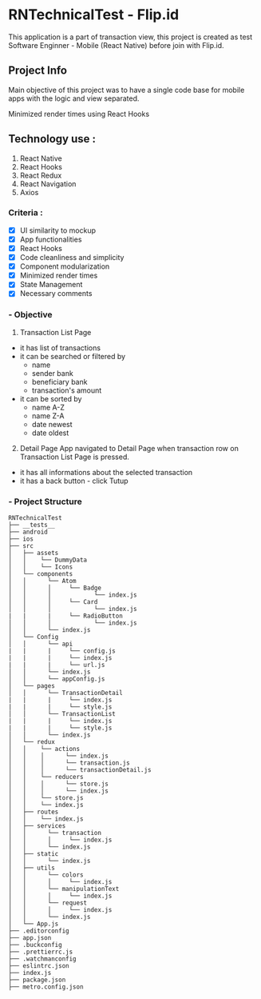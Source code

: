 # RNTechnicalTest - Flip.id

This application is a part of transaction view, this project is created as test Software Enginner - Mobile (React Native) before join with Flip.id.

## Project Info

Main objective of this project was to have a single code base for mobile apps with the logic and view separated.

Minimized render times using React Hooks

## Technology use :
1. React Native
2. React Hooks
3. React Redux
4. React Navigation
5. Axios

### Criteria :
- [x] UI similarity to mockup 
- [x] App functionalities 
- [x] React Hooks
- [x] Code cleanliness and simplicity 
- [x] Component modularization
- [x] Minimized render times
- [x] State Management
- [x] Necessary comments

### - Objective
1. Transaction List Page

- it has list of transactions
- it can be searched or filtered by
    - name
    - sender bank
    - beneficiary bank
    - transaction's amount
- it can be sorted by
    - name A-Z
    - name Z-A
    - date newest
    - date oldest

2. Detail Page
App navigated to Detail Page when transaction row on Transaction List Page is pressed.

- it has all informations about the selected transaction
- it has a back button - click Tutup

### - Project Structure

  ```
RNTechnicalTest
├── __tests__
├── android 
├── ios
├── src
│   ├── assets
│   │    └── DummyData
│   │    └── Icons
│   └── components
│   │      └── Atom
│   │      │     └── Badge
│   │      │            └── index.js
│   │      │     └── Card
│   │      │            └── index.js
|   |      |     └── RadioButton 
│   │      │            └── index.js
│   │      └── index.js
│   └── Config
│   │      └── api
|   |      |     └── config.js
|   |      |     └── index.js 
|   |      |     └── url.js 
│   │      └── index.js
│   │      └── appConfig.js
│   └── pages
│   │      └── TransactionDetail
|   |      |     └── index.js 
|   |      |     └── style.js 
│   │      └── TransactionList
|   |      |     └── index.js 
|   |      |     └── style.js 
│   │      └── index.js
│   └── redux
│   │    └── actions
│   │    │      └── index.js
│   │    │      └── transaction.js
│   │    │      └── transactionDetail.js
│   │    └── reducers
│   │    │      └── store.js
│   │    │      └── index.js
│   │    └── store.js
│   │    └── index.js
│   ├── routes
│   │    └── index.js
│   ├── services
│   │      └── transaction
│   │      │     └── index.js
│   │      └── index.js
│   ├── static
│   │      └── index.js
│   ├── utils
│   │      └── colors
│   │      │     └── index.js
│   │      └── manipulationText
│   │      │     └── index.js
│   │      └── request
│   │      │     └── index.js
│   │      └── index.js
│   └── App.js
├── .editorconfig
├── app.json
├── .buckconfig
├── .prettierrc.js
├── .watchmanconfig
├── eslintrc.json
├── index.js
├── package.json
├── metro.config.json
```

  
  
